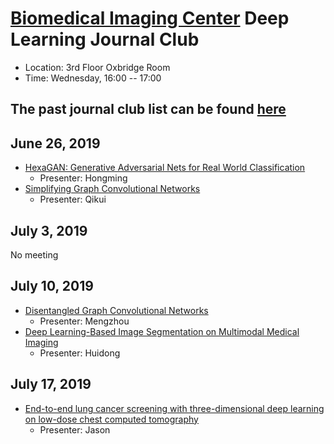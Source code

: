 
# [Biomedical Imaging Center](http://biotech.rpi.edu/centers/bic) Deep Learning Journal Club

* Location: 3rd Floor Oxbridge Room
* Time: Wednesday, 16:00 -- 17:00

## The past journal club list can be found [here](past_list.md)


## June 26, 2019

* [HexaGAN: Generative Adversarial Nets for Real World Classification](https://arxiv.org/pdf/1902.09913.pdf)
	* Presenter: Hongming
* [Simplifying Graph Convolutional Networks](https://arxiv.org/pdf/1902.07153.pdf)
	* Presenter: Qikui
 
## July 3, 2019

No meeting
 
## July 10, 2019

* [Disentangled Graph Convolutional Networks](http://pengcui.thumedialab.com/papers/DisenGCN.pdf)
	* Presenter: Mengzhou
* [Deep Learning-Based Image Segmentation on Multimodal Medical Imaging](https://ieeexplore.ieee.org/document/8599078)
	* Presenter: Huidong
 
## July 17, 2019

* [End-to-end lung cancer screening with three-dimensional deep learning on low-dose chest computed tomography](https://www.nature.com/articles/s41591-019-0447-x)
	* Presenter: Jason
